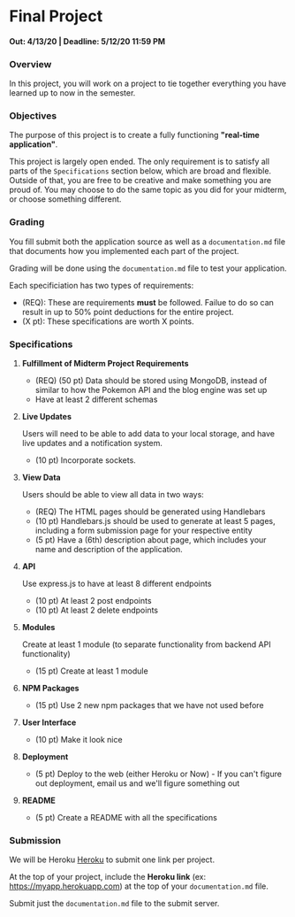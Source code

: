 # Final Project
#### Out: 4/13/20 | Deadline: 5/12/20 11:59 PM

### Overview

In this project, you will work on a project to tie together everything you have learned up to now in the semester.

### Objectives

The purpose of this project is to create a fully functioning **"real-time application"**.

This project is largely open ended. The only requirement is to satisfy all parts of the `Specifications` section below, which are broad and flexible. Outside of that, you are free to be creative and make something you are proud of. You may choose to do the same topic as you did for your midterm, or choose something different.

### Grading

You fill submit both the application source as well as a `documentation.md` file that documents how you implemented each part of the project.

Grading will be done using the `documentation.md` file to test your application.

Each specificiation has two types of requirements:
- (REQ): These are requirements **must** be followed. Failue to do so can result in up to 50% point deductions for the entire project.
- (X pt): These specifications are worth X points.


### Specifications


1. **Fulfillment of Midterm Project Requirements**

    - (REQ) (50 pt) Data should be stored using MongoDB, instead of similar to how the Pokemon API and the blog engine was set up
    - Have at least 2 different schemas


2. **Live Updates**

    Users will need to be able to add data to your local storage, and have live updates and a notification system.

    - (10 pt) Incorporate sockets.

3. **View Data**

    Users should be able to view all data in two ways:

    - (REQ) The HTML pages should be generated using Handlebars
    - (10 pt) Handlebars.js should be used to generate at least 5 pages,
              including a form submission page for your respective entity
    - (5 pt) Have a (6th) description about page, which includes your name
        and description of the application.

4. **API**

    Use express.js to have at least 8 different endpoints

    - (10 pt) At least 2 post endpoints
    - (10 pt) At least 2 delete endpoints

4. **Modules**

    Create at least 1 module (to separate functionality from backend API functionality)

    - (15 pt) Create at least 1 module

5. **NPM Packages**

    - (15 pt) Use 2 new npm packages that we have not used before

6. **User Interface**

    - (10 pt) Make it look nice

7. **Deployment**

    - (5 pt) Deploy to the web (either Heroku or Now) - If you can't figure out
    deployment, email us and we'll figure something out

8. **README**

    - (5 pt) Create a README with all the specifications

### Submission

We will be Heroku [Heroku](http://heroku.com) to submit one link per project.

At the top of your project, include the **Heroku link** (ex: https://myapp.herokuapp.com) at the top of your `documentation.md` file.

Submit just the `documentation.md` file to the submit server.
